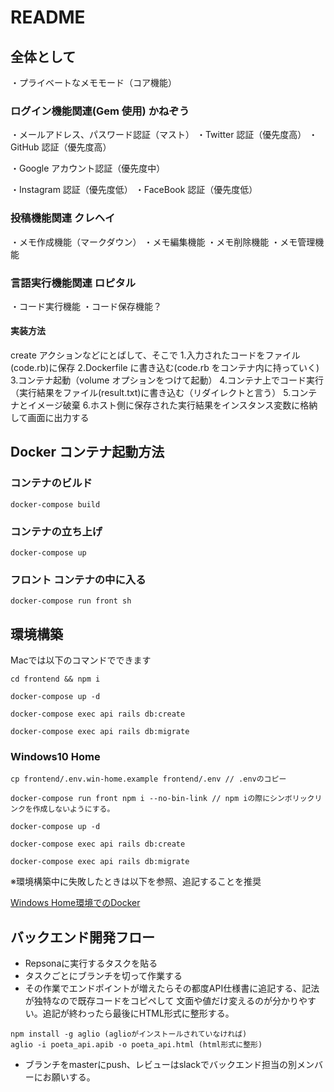 # README

## 全体として

・プライベートなメモモード（コア機能）

<!-- ・パブリックな記事モード -->

### ログイン機能関連(Gem 使用) かねぞう

・メールアドレス、パスワード認証（マスト）
・Twitter 認証（優先度高）
・GitHub 認証（優先度高）

・Google アカウント認証（優先度中）

・Instagram 認証（優先度低）
・FaceBook 認証（優先度低）

### 投稿機能関連 クレヘイ

・メモ作成機能（マークダウン）
・メモ編集機能
・メモ削除機能
・メモ管理機能

### 言語実行機能関連 ロピタル

・コード実行機能
・コード保存機能？

#### 実装方法

create アクションなどにとばして、そこで 1.入力されたコードをファイル(code.rb)に保存
2.Dockerfile に書き込む(code.rb をコンテナ内に持っていく) 3.コンテナ起動（volume オプションをつけて起動） 4.コンテナ上でコード実行（実行結果をファイル(result.txt)に書き込む（リダイレクトと言う） 5.コンテナとイメージ破棄 6.ホスト側に保存された実行結果をインスタンス変数に格納して画面に出力する

## Docker コンテナ起動方法

### コンテナのビルド

`docker-compose build`

### コンテナの立ち上げ

`docker-compose up`

### フロント コンテナの中に入る

`docker-compose run front sh`

## 環境構築

Macでは以下のコマンドでできます

``` shell
cd frontend && npm i

docker-compose up -d

docker-compose exec api rails db:create

docker-compose exec api rails db:migrate
```

### Windows10 Home

``` shell
cp frontend/.env.win-home.example frontend/.env // .envのコピー

docker-compose run front npm i --no-bin-link // npm iの際にシンボリックリンクを作成しないようにする。

docker-compose up -d

docker-compose exec api rails db:create

docker-compose exec api rails db:migrate
```

※環境構築中に失敗したときは以下を参照、追記することを推奨  

[Windows Home環境でのDocker](https://github.com/aiirononeko/languageMemoApp/issues/80)

## バックエンド開発フロー

- Repsonaに実行するタスクを貼る
- タスクごとにブランチを切って作業する
- その作業でエンドポイントが増えたらその都度API仕様書に追記する、記法が独特なので既存コードをコピペして
文面や値だけ変えるのが分かりやすい。追記が終わったら最後にHTML形式に整形する。

``` shell
npm install -g aglio (aglioがインストールされていなければ)
aglio -i poeta_api.apib -o poeta_api.html (html形式に整形)
```

- ブランチをmasterにpush、レビューはslackでバックエンド担当の別メンバーにお願いする。
